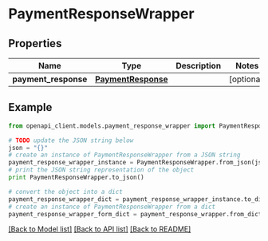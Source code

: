 # PaymentResponseWrapper


## Properties
Name | Type | Description | Notes
------------ | ------------- | ------------- | -------------
**payment_response** | [**PaymentResponse**](PaymentResponse.md) |  | [optional] 

## Example

```python
from openapi_client.models.payment_response_wrapper import PaymentResponseWrapper

# TODO update the JSON string below
json = "{}"
# create an instance of PaymentResponseWrapper from a JSON string
payment_response_wrapper_instance = PaymentResponseWrapper.from_json(json)
# print the JSON string representation of the object
print PaymentResponseWrapper.to_json()

# convert the object into a dict
payment_response_wrapper_dict = payment_response_wrapper_instance.to_dict()
# create an instance of PaymentResponseWrapper from a dict
payment_response_wrapper_form_dict = payment_response_wrapper.from_dict(payment_response_wrapper_dict)
```
[[Back to Model list]](../README.md#documentation-for-models) [[Back to API list]](../README.md#documentation-for-api-endpoints) [[Back to README]](../README.md)


